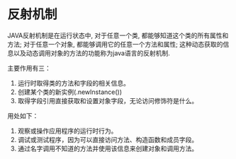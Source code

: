 # 反射机制

JAVA反射机制是在运行状态中, 对于任意一个类, 都能够知道这个类的所有属性和方法; 对于任意一个对象, 都能够调用它的任意一个方法和属性; 这种动态获取的信息以及动态调用对象的方法的功能称为java语言的反射机制.

主要作用有三：

1. 运行时取得类的方法和字段的相关信息。
2. 创建某个类的新实例(.newInstance())
3. 取得字段引用直接获取和设置对象字段，无论访问修饰符是什么。

用处如下：

1. 观察或操作应用程序的运行时行为。
2. 调试或测试程序，因为可以直接访问方法、构造函数和成员字段。
3. 通过名字调用不知道的方法并使用该信息来创建对象和调用方法。
